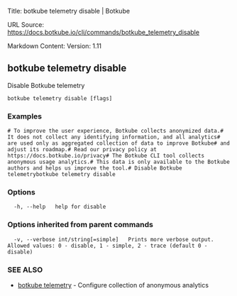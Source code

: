 Title: botkube telemetry disable | Botkube

URL Source: https://docs.botkube.io/cli/commands/botkube_telemetry_disable

Markdown Content:
Version: 1.11

botkube telemetry disable[​](#botkube-telemetry-disable "Direct link to botkube telemetry disable")
---------------------------------------------------------------------------------------------------

Disable Botkube telemetry

    botkube telemetry disable [flags]

### Examples[​](#examples "Direct link to Examples")

    # To improve the user experience, Botkube collects anonymized data.# It does not collect any identifying information, and all analytics# are used only as aggregated collection of data to improve Botkube# and adjust its roadmap.# Read our privacy policy at https://docs.botkube.io/privacy# The Botkube CLI tool collects anonymous usage analytics.# This data is only available to the Botkube authors and helps us improve the tool.# Disable Botkube telemetrybotkube telemetry disable

### Options[​](#options "Direct link to Options")

      -h, --help   help for disable

### Options inherited from parent commands[​](#options-inherited-from-parent-commands "Direct link to Options inherited from parent commands")

      -v, --verbose int/string[=simple]   Prints more verbose output. Allowed values: 0 - disable, 1 - simple, 2 - trace (default 0 - disable)

### SEE ALSO[​](#see-also "Direct link to SEE ALSO")

*   [botkube telemetry](https://docs.botkube.io/cli/commands/botkube_telemetry) - Configure collection of anonymous analytics

